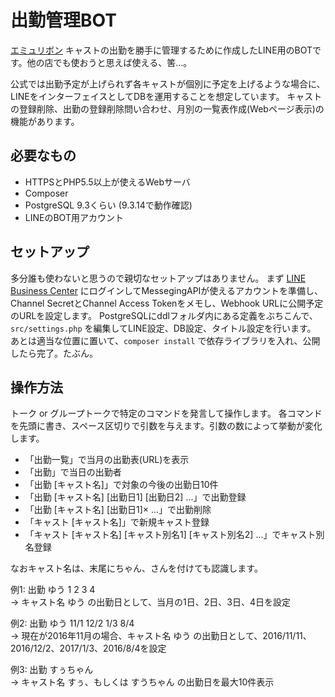 # 出勤管理BOT

[エミュリボン](https://twitter.com/AimyouRibbon) キャストの出勤を勝手に管理するために作成したLINE用のBOTです。他の店でも使おうと思えば使える、筈…。

公式では出勤予定が上げられず各キャストが個別に予定を上げるような場合に、LINEをインターフェイスとしてDBを運用することを想定しています。
キャストの登録削除、出勤の登録削除問い合わせ、月別の一覧表作成(Webページ表示)の機能があります。

## 必要なもの
- HTTPSとPHP5.5以上が使えるWebサーバ
- Composer
- PostgreSQL 9.3くらい (9.3.14で動作確認)
- LINEのBOT用アカウント

## セットアップ
多分誰も使わないと思うので親切なセットアップはありません。
まず [LINE Business Center](https://business.line.me/ja/services/bot) にログインしてMessegingAPIが使えるアカウントを準備し、Channel SecretとChannel Access Tokenをメモし、Webhook URLに公開予定のURLを設定します。
PostgreSQLにddlフォルダ内にある定義をぶちこんで、`src/settings.php` を編集してLINE設定、DB設定、タイトル設定を行います。
あとは適当な位置に置いて、`composer install` で依存ライブラリを入れ、公開したら完了。たぶん。

## 操作方法

トーク or グループトークで特定のコマンドを発言して操作します。
各コマンドを先頭に書き、スペース区切りで引数を与えます。引数の数によって挙動が変化します。

- 「出勤一覧」で当月の出勤表(URL)を表示
- 「出勤」で当日の出勤者
- 「出勤 [キャスト名]」で対象の今後の出勤日10件
- 「出勤 [キャスト名] [出勤日1] [出勤日2] ...」で出勤登録
- 「出勤 [キャスト名] [出勤日1]× ...」で出勤削除
- 「キャスト [キャスト名]」で新規キャスト登録
- 「キャスト [キャスト名] [キャスト別名1] [キャスト別名2] ...」でキャスト別名登録

なおキャスト名は、末尾にちゃん、さんを付けても認識します。 

例1: 出勤 ゆう 1 2 3 4  
→ キャスト名 ゆう の出勤日として、当月の1日、2日、3日、4日を設定

例2: 出勤 ゆう 11/1 12/2 1/3 8/4  
→ 現在が2016年11月の場合、キャスト名 ゆう の出勤日として、2016/11/11、2016/12/2、2017/1/3、2016/8/4を設定

例3: 出勤 すぅちゃん  
→ キャスト名 すぅ、もしくは すうちゃん の出勤日を最大10件表示
